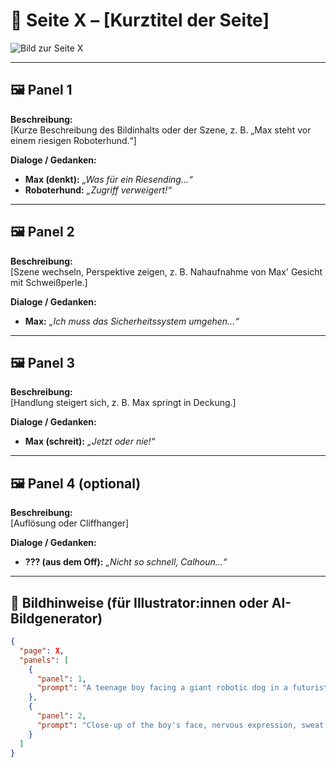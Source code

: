 # 📖 Seite X – [Kurztitel der Seite]

![Bild zur Seite X](../assets/illustrations/page-X.jpg)

---

## 🖼️ Panel 1

**Beschreibung:**  
[Kurze Beschreibung des Bildinhalts oder der Szene, z. B. „Max steht vor einem riesigen Roboterhund.“]

**Dialoge / Gedanken:**

- **Max (denkt):** *„Was für ein Riesending…“*
- **Roboterhund:** *„Zugriff verweigert!“*

---

## 🖼️ Panel 2

**Beschreibung:**  
[Szene wechseln, Perspektive zeigen, z. B. Nahaufnahme von Max' Gesicht mit Schweißperle.]

**Dialoge / Gedanken:**

- **Max:** *„Ich muss das Sicherheitssystem umgehen…“*

---

## 🖼️ Panel 3

**Beschreibung:**  
[Handlung steigert sich, z. B. Max springt in Deckung.]

**Dialoge / Gedanken:**

- **Max (schreit):** *„Jetzt oder nie!“*

---

## 🖼️ Panel 4 (optional)

**Beschreibung:**  
[Auflösung oder Cliffhanger]

**Dialoge / Gedanken:**

- **??? (aus dem Off):** *„Nicht so schnell, Calhoun…“*

---

## 🎨 Bildhinweise (für Illustrator:innen oder AI-Bildgenerator)

```json
{
  "page": X,
  "panels": [
    {
      "panel": 1,
      "prompt": "A teenage boy facing a giant robotic dog in a futuristic city square, early morning, comic style"
    },
    {
      "panel": 2,
      "prompt": "Close-up of the boy's face, nervous expression, sweat drop on temple, comic illustration"
    }
  ]
}

